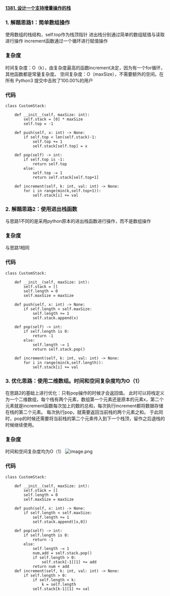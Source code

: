 **[1381. 设计一个支持增量操作的栈](https://leetcode-cn.com/problems/design-a-stack-with-increment-operation/)**
### 1. 解题思路1：简单数组操作
使用数组的栈结构，self.top作为栈顶指针
进出栈分别通过简单的数组赋值与读取进行操作
increment函数通过一个循环进行赋值操作
### 复杂度
时间复杂度：O（k），由复杂度最高的函数increment决定，因为有一个for循环，其他函数都是常量复杂度。
空间复杂度：O（maxSize），不需要额外的空间。在所有 Python3 提交中击败了100.00%的用户
### 代码

```python3
class CustomStack:

    def __init__(self, maxSize: int):
        self.stack = [0] * maxSize
        self.top = -1

    def push(self, x: int) -> None:
        if self.top < len(self.stack)-1:
            self.top += 1
            self.stack[self.top] = x

    def pop(self) -> int:
        if self.top is -1:
            return self.top
        else:
            self.top -= 1
            return self.stack[self.top+1]

    def increment(self, k: int, val: int) -> None:
        for i in range(min(k,self.top+1)):
            self.stack[i] += val

```

### 2. 解题思路2：使用进出栈函数
与思路1不同的是采用python原本的进出栈函数进行操作，而不是数组操作
### 复杂度
与思路1相同
### 代码

```python3
class CustomStack:

    def __init__(self, maxSize: int):
        self.stack = []
        self.length = 0
        self.maxSize = maxSize

    def push(self, x: int) -> None:
        if self.length < self.maxSize:
            self.length += 1
            self.stack.append(x)

    def pop(self) -> int:
        if self.length is 0:
            return -1
        else:
            self.length -= 1
            return self.stack.pop()

    def increment(self, k: int, val: int) -> None:
        for i in range(min(k,self.length)):
            self.stack[i] += val

```

### 3. 优化思路：使用二维数组。时间和空间复杂度均为O（1）
在思路2的基础上进行优化：只有pop操作的时候才会返回值。
此时可以将栈定义为一个二维数组，每个栈有两个元素，数组第一个元素还是原本的元素x，第二个元素就是increment函数每次加上的数的总和，每次执行increment都将数据存储在栈的第二个元素。
每次执行pop，就需要返回当前栈的两个元素之和。
于此同时，pop的时候还需要将当前栈的第二个元素传入到下一个栈顶，留作之后退栈的时候继续使用。

### 复杂度
时间和空间复杂度均为O（1）
![image.png](https://pic.leetcode-cn.com/d70d01a896c3828533fa48c11dc0d9f34e2a56a2faa5b89c3b36a994e090f7b4-image.png)
### 代码

```python3
class CustomStack:

    def __init__(self, maxSize: int):
        self.stack = []
        self.length = 0
        self.maxSize = maxSize

    def push(self, x: int) -> None:
        if self.length < self.maxSize:
            self.length += 1
            self.stack.append([x,0])

    def pop(self) -> int:
        if self.length is 0:
            return -1
        else:
            self.length -= 1
            num,add = self.stack.pop()
            if self.length > 0:
                self.stack[-1][1] += add
            return num + add
    def increment(self, k: int, val: int) -> None:
        if self.length > 0:
            if self.length < k:
                k = self.length
            self.stack[k-1][1] += val

```
